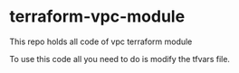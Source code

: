 # terraform-vpc-module
This repo holds all code of vpc terraform module


To use this code all you need to do is modify the tfvars file.

